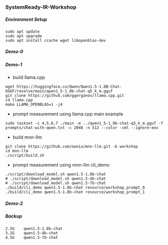 ### SystemReady-IR-Workshop

##### Environment Setup

```
sudo apt update
sudo apt upgrade
sudo apt install ccache wget libopenblas-dev
```

##### Demo-0


##### Demo-1

- build llama.cpp

```
wget https://huggingface.co/Qwen/Qwen1.5-1.8B-Chat-GGUF/resolve/main/qwen1_5-1_8b-chat-q5_k_m.gguf
git clone https://github.com/ggerganov/llama.cpp.git
cd llama.cpp
make LLAMA_OPENBLAS=1 -j4
```

- prompt measurement using llama.cpp main example

```
sudo taskset -c 4,5,6,7 ./main -m ../qwen1_5-1_8b-chat-q5_k_m.gguf -f prompts/chat-with-qwen.txt -c 2048 -n 512 --color -cml --ignore-eos
```

- build mnn-llm

```
git clone https://github.com/ownia/mnn-llm.git -b workshop
cd mnn-llm
./script/build.sh
```

- prompt measurement using mnn-llm cli_demo

```
./script/download_model.sh qwen1.5-1.8b-chat
# ./script/download_model.sh qwen1.5-4b-chat
# ./script/download_model.sh qwen1.5-7b-chat
./build/cli_demo qwen1.5-1.8b-chat resource/workshop_prompt_0
./build/cli_demo qwen1.5-1.8b-chat resource/workshop_prompt_1
```


##### Demo-2



##### Backup

```
2.5G    qwen1.5-1.8b-chat
3.2G    qwen1.5-4b-chat
4.5G    qwen1.5-7b-chat
```
